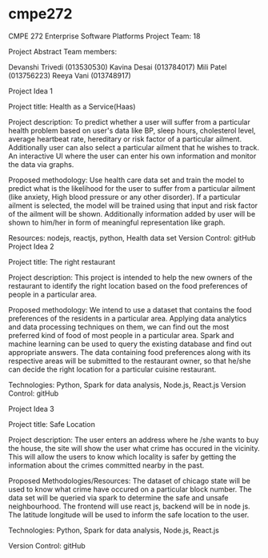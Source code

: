 # cmpe272 

CMPE 272 Enterprise Software Platforms
Project Team: 18 

Project Abstract 
Team members:

Devanshi Trivedi (013530530)
Kavina Desai (013784017)
Mili Patel (013756223)
Reeya Vani (013748917)



Project Idea 1

Project title: Health as a Service(Haas)

Project description:
To predict whether a user will suffer from a particular health problem based on user's data like BP, sleep hours, cholesterol level, average heartbeat rate, hereditary or risk factor of a particular ailment. 
Additionally user can also select a particular ailment that he wishes to track.
An interactive UI where the user can enter his own information and monitor the data via graphs.

Proposed methodology:
Use health care data set and train the model to predict what is the likelihood for the user to suffer from a particular ailment (like anxiety, High blood pressure or any other disorder). If a particular ailment is selected, the model will be trained using that input and risk factor of the ailment will be shown. Additionally information added by user will be shown to him/her in form of meaningful representation like graph. 
 
Resources: nodejs, reactjs, python, Health data set
Version Control: gitHub
Project Idea 2

Project title: The right restaurant

Project description:
This project is intended to help the new owners of the restaurant to identify the right location based on the food preferences of people in a particular area.

Proposed methodology:
We intend to use a dataset that contains the food preferences of the residents in a particular area. Applying data analytics and data processing techniques on them, we can find out the most preferred kind of food of most people in a particular area. Spark and machine learning can be used to query the existing database and find out appropriate answers. 
The data containing food preferences along with its respective areas will be submitted to the restaurant owner, so that he/she can decide the right location for a particular cuisine restaurant.

Technologies:
Python, Spark for data analysis, Node.js, React.js 
Version Control: gitHub













Project Idea 3

Project title: Safe Location

Project description:
The user enters an address where he /she wants to buy the house, the site will show the user what crime has occured in the vicinity. This will allow the users to know which locality is safer by getting the information about the crimes committed nearby in the past. 

Proposed Methodologies/Resources: 
The dataset of chicago state will be used to know what crime have occured on a particular block number. The data set will be queried via spark to determine the safe and unsafe neighbourhood. The frontend will use react js, backend will be in node js. 
The latitude longitude will be used to inform the safe location to the user.

Technologies:
Python, Spark for data analysis, Node.js, React.js 

Version Control: gitHub












